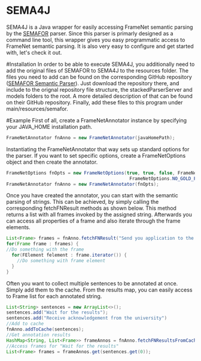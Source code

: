 # SEMA4J
SEMA4J is a Java wrapper for easily accessing FrameNet semantic parsing by the [SEMAFOR](https://github.com/Noahs-ARK/semafor-semantic-parser) parser. Since this parser is primarly
designed as a command line tool, this wrapper gives you easy programmatic access to FrameNet semantic parsing. It is also
very easy to configure and get started with, let's check it out.

#Installation
In order to be able to execute SEMA4J, you additionally need to add the original files of SEMAFOR to SEMA4J to the resources folder. The files you need to add can be found on the corresponding GitHub repository ([SEMAFOR Semantic Parser](https://github.com/Noahs-ARK/semafor-semantic-parser)). Just download the repository there, and include to the orignal repository file structure, the stackedParserServer and models folders to the root. A more detailed description of that can be found on their GitHub repository. Finally, add these files to this program under main/resources/semafor.

#Example
First of all, create a FrameNetAnnotator instance by specifying your JAVA_HOME installation path.
```java
FrameNetAnnotator fnAnno = new FrameNetAnnotator(javaHomePath);
```
Instantiating the FrameNetAnnotator that way sets up standard options for the parser. If you
want to set specific options, create a FrameNetOptions object and then create the annotator.
```java
FrameNetOptions fnOpts = new FrameNetOptions(true, true, false, FrameNetOptions.DECODING_TYPE_BEAM,
                                              FrameNetOptions.NO_GOLD_FILES, javaHomePath);
FrameNetAnnotator fnAnno = new FrameNetAnnotator(fnOpts);
```
Once you have created the annotator, you can start with the semantic parsing of strings.
This can be achieved, by simply calling the corresponding fetchFNResult methods as
shown below. This method returns a list with all frames invoked by the assigned string.
Afterwards you can access all properties of a frame and also iterate through the frame elements.

```java
List<Frame> frames = fnAnno.fetchFNResult("Send you application to the university");
for(Frame frame : frames) {
//Do something with the frame
  for(FElement felement : frame.iterator()) {
    //Do something with frame element
  }
}
```
Often you want to collect multiple sentences to be annotated at once. Simply add them to
the cache. From the results map, you can easily access to Frame list for each annotated string.

```java
List<String> sentences = new ArrayList<>();
sentences.add("Wait for the results");
sentences.add("Receive acknowledgement from the university")
//Add to cache
fnAnno.addToCache(sentences);
//Get annotation results
HashMap<String, List<Frame>> frameAnnos = fnAnno.fetchFNResultsFromCache(sentence);
//Access frames for "Wait for the results"
List<Frame> frames = frameAnnos.get(sentences.get(0));
```
